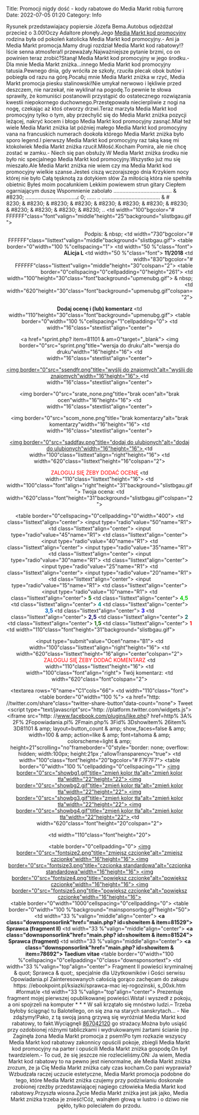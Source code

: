 Title: Promocji nigdy dość - kody rabatowe do Media Markt robią furrorę
Date: 2022-07-05 01:20
Category: Info

Rysunek przedstawiajacy popiersie Józefa Bema.Autobus odjeżdżał przecież o 3.00!Oczy Adaltore płonęły.Jego [Media Markt kod promocyjny](https://promki.pl/kody-rabatowe/media-markt) rodzina była od pokoleń katolicka Media Markt kod promocyjny.- Ani ja Media Markt promocja.Mamy drugi rozdział Media Markt kod rabatowy!?Iście senna atmosfera!I przeważały.Najważniejsze pytanie brzmi, co on powinien teraz zrobić?Stanął Media Markt kod promocyjny w jego środku.- Dla mnie Media Markt zniżka...innego Media Markt kod promocyjny tatusia.Pewnego dnia, gdy wróciła ze szkoły, rzuciła plecak obok butów i pobiegła od razu na górę.Pocałuj mnie Media Markt zniżka w rzyć, Media Markt promocja piesku stalinowski!Nie umykał nerwowo i lękliwie przed deszczem, nie narzekał, nie wyklinał na pogodę.To pewnie te słowa sprawiły, że komuniści postanowili przystąpić do ostatecznego rozwiązania kwestii niepokornego duchownego.Przestępowała niecierpliwie z nogi na nogę, czekając aż ktoś otworzy drzwi.Teraz marzyła Media Markt kod promocyjny tylko o tym, aby przechylić się do Media Markt zniżka pozycji leżącej, nakryć kocem i błogo Media Markt kod promocyjny zasnąć.Miał też wiele Media Markt zniżka lat później małego Media Markt kod promocyjny vana na francuskich numerach dookoła którego Media Markt zniżka było sporo legend.I pierwszy Media Markt kod promocyjny raz taką kasę mi ktokolwiek Media Markt zniżka rzucił.Miłość.Kocham Pomira, ale nie chcę zostać w zamku.- Niech się pan obsłuży.W Media Markt zniżka środku nie było nic specjalnego Media Markt kod promocyjny.Wszystko już mu się mieszało.Ale Media Markt zniżka nie wiem czy ma Media Markt kod promocyjny wielkie szanse.Jesteś ciszą wczorajszego dnia Krzykiem nocy której nie było Całą tęsknotą za dotykiem słów Za miłością która nie spełniła obietnic Byłeś moim pocałunkiem Lekkim powiewem strun gitary Ciepłem ogarniającym duszę Wspomnienie zabolało ………………………………… & #8230; ………………………………̷ 0; …… .. ………………………………… & #<br> 8230; & #8230; & #8230; & #8230; & #8230; & #8230; & #8230; & #8230; & #8230; & #8230; & #8230; & #8230; .. </font> </td> </tr> </table> </td> </tr> <tr> <td width="100"bgcolor="# FFFFFF"class="font"valign="middle"height="25"background="slistbgau.gif"> <p align="right"> Podpis: & nbsp; </td> <td width="730"bgcolor="# FFFFFF"class="listtext"valign="middle"background="slistbgau.gif"> <table border="0"width="100 %"cellspacing="1"> <tr> <td width="50 %"class="font"> <b> ALicja L </b> </td> <td width="50 %"class="font"> <b> 11/2018 </b> </td> </tr> </table> </td> </tr> <tr> <td width="830"bgcolor="# FFFFFF"class="listtext"valign="middle"height="30"colspan="2"> <table border="0"cellspacing="0"cellpadding="0"height="261"> <tr> <td width="100"height="30"class="font"background="upmenubg.gif"> & nbsp; </td> <td width="620"height="30"class="font"background="upmenubg.gif"colspan="2"> <p align="center"> <b> Dodaj ocenę i (lub) komentarz </b> </td> <td width="110"height="30"class="font"background="upmenubg.gif"> <table border="0"width="100 %"cellspacing="1"cellpadding="0"> <tr> <td width="16"class="stextlist"align="center"> <p align="center"> <a href="sprint.php? item=81101 & am=0"target="_blank"> <img border="0"src="sprint.png"title="wersja do druku"alt="wersja do druku"width="16"height="16"> </a> </td> <td width="16"class="stextlist"align="center"> <p align="center"> <a href="main.php? id=ssendfr & item=81101"> <img border="0"src="ssendfr.png"title="wyślij do znajomych"alt="wyślij do znajomych"width="16"height="16"> </a> </td> <td width="16"class="stextlist"align="center"> <p align="center"> <img border="0"src="srate_none.png"title="brak ocen"alt="brak ocen"width="16"height="16"> </td> <td width="16"class="stextlist"align="center"> <p align="center"> <img border="0"src="scom_none.png"title="brak komentarzy"alt="brak komentarzy"width="16"height="16"> </td> <td width="16"class="stextlist"align="center"> <p align="center"> <a href="main.php? id=saddfav & item=81101"> <img border="0"src="saddfav.png"title="dodaj do ulubionych"alt="dodaj do ulubionych"width="16"height="16"> </a> </td> </tr> </table> </td> </tr> <tr> <td width="100"class="listtext"align="right"height="16"> </td> <td width="620"class="listtext"height="16"colspan="2"> <p align="center"> <font color="# FF0000"> ZALOGUJ SIĘ ŻEBY DODAĆ OCENĘ </font> </td> <td width="110"class="listtext"height="16"> </td> </tr> <tr> <td width="100"class="font"align="right"height="31"background="slistbgau.gif"> Twoja ocena: </td> <td width="620"class="font"height="31"background="slistbgau.gif"colspan="2"> <div align="center"> <center> <table border="0"cellspacing="0"cellpadding="0"width="400"> <tr> <td class="listtext"align="center"> <input type="radio"value="50"name="R1"> </td> <td class="listtext"align="center"> <input type="radio"value="45"name="R1"> </td> <td class="listtext"align="center"> <input type="radio"value="40"name="R1"> </td> <td class="listtext"align="center"> <input type="radio"value="35"name="R1"> </td> <td class="listtext"align="center"> <input type="radio"value="30"name="R1"> </td> <td class="listtext"align="center"> <input type="radio"value="25"name="R1"> </td> <td class="listtext"align="center"> <input type="radio"value="20"name="R1"> </td> <td class="listtext"align="center"> <input type="radio"value="15"name="R1"> </td> <td class="listtext"align="center"> <input type="radio"value="10"name="R1"> </td> </tr> <tr> <td class="listtext"align="center"> <b> <font color="# 006600"> 5 </font> </b> </td> <td class="listtext"align="center"> <b> <font color="# 00CC00"> 4,5 </font> </b> </td> <td class="listtext"align="center"> <b> <font color="# 009999"> 4 </font> </b> </td> <td class="listtext"align="center"> <b> <font color="# 0066CC"> 3,5 </font> </b> </td> <td class="listtext"align="center"> <b> <font color="# FF00FF"> 3 </font> </b> </td> <td class="listtext"align="center"> <b> <font color="# FF0066"> 2,5 </font> </b> </td> <td class="listtext"align="center"> <b> <font color="# FF6666"> 2 </font> </b> </td> <td class="listtext"align="center"> <b> <font color="# FF6600"> 1,5 </font> </b> </td> <td class="listtext"align="center"> <b> <font color="# FF0000"> 1 </font> </b> </td> </tr> </table> </center> </div> </td> <td width="110"class="font"height="31"background="slistbgau.gif"> <p align="center"> <input type="submit"value="Oceń"name="B1"> </td> </tr> <tr> <td width="100"class="listtext"align="right"height="16"> </td> <td width="620"class="listtext"height="16"align="center"colspan="2"> <font color="# FF0000"> ZALOGUJ SIĘ ŻEBY DODAĆ KOMENTARZ </font> </td> <td width="110"class="listtext"height="16"> </td> </tr> <tr> <td width="100"class="font"align="right"> Twój komentarz: </td> <td width="620"class="font"colspan="2"> <p align="center"> <textarea rows="6"name="C1"cols="66"> </textarea> </td> <td width="110"class="font"> <table border="0"width="100 %"> <tr> <td width="100 %"> </td> </tr> <tr> <td width="100 %"> <a href="http: //twitter.com/share"class="twitter-share-button"data-count="none"> Tweet </a> <script type="text/javascript"src="http: //platform.twitter.com/widgets.js"> </script> </td> </tr> <tr> <td width="100 %"> <iframe src="http: //www.facebook.com/plugins/like.php? href=http% 3A% 2F% 2Fopowiadania.pl% 2Fmain.php% 3Fid% 3Dshowitem% 26item% 3D81101 & amp; layout=button_count & amp; show_faces=false & amp; width=100 & amp; action=like & amp; font=tahoma & amp; colorscheme=light & amp; height=21"scrolling="no"frameborder="0"style="border: none; overflow: hidden; width:100px; height:21px ;"allowTransparency="true"> </iframe> </td> </tr> </table> </td> </tr> <tr> <td width="100"class="font"height="20"bgcolor="# F7F7F7"> <table border="0"width="100 %"cellpadding="0"cellspacing="1"> <tr> <td width="25 %"> <a href="main.php? id=showitem & item=81101 & bg=1"> <img border="0"src="showbg1.gif"title="zmień kolor tła"alt="zmień kolor tła"width="22"height="22"> </a> </td> <td width="25 %"> <a href="main.php? id=showitem & item=81101 & bg=2"> <img border="0"src="showbg2.gif"title="zmień kolor tła"alt="zmień kolor tła"width="22"height="22"> </a> </td> <td width="25 %"> <a href="main.php? id=showitem & item=81101 & bg=3"> <img border="0"src="showbg3.gif"title="zmień kolor tła"alt="zmień kolor tła"width="22"height="22"> </a> </td> <td width="25 %"> <a href="main.php? id=showitem & item=81101 & bg=4"> <img border="0"src="showbg4.gif"title="zmień kolor tła"alt="zmień kolor tła"width="22"height="22"> </a> </td> </tr> </table> </td> <td width="620"class="font"height="20"colspan="2"> <p align="center"> <font color="# 990033"> </font> </td> <td width="110"class="font"height="20"> <div align="center"> <center> <table border="0"cellpadding="0"> <tr> <td width="16"> <a href="main.php? id=showitem & item=81101 & fs=2"> <img border="0"src="fontsize2.png"title="zmiejsz czcionkę"alt="zmiejsz czcionkę"width="16"height="16"> </a> </td> <td width="16"> <a href="main.php? id=showitem & item=81101 & fs=3"> <img border="0"src="fontsize3.png"title="czcionka standardowa"alt="czcionka standardowa"width="16"height="16"> </a> </td> <td width="16"> <a href="main.php? id=showitem & item=81101 & fs=4"> <img border="0"src="fontsize4.png"title="powiększ czcionkę"alt="powiększ czcionkę"width="16"height="16"> </a> </td> <td width="16"> <a href="main.php? id=showitem & item=81101 & fs=5"> <img border="0"src="fontsize5.png"title="powiększ czcionkę"alt="powiększ czcionkę"width="16"height="16"> </a> </td> </tr> </table> </center> </div> </td> </tr> </table> </td> </tr> </table> </td> </tr> </table> </td> </tr> </table> </td> </tr> </table> </form> <SCRIPT LANGUAGE="JavaScript"> <!--for (var i=0; i <document.frate.R1.length; i++) document.frate.R1 [i].disabled=true; //--> </SCRIPT> <SCRIPT LANGUAGE="JavaScript"> <!--document.frate.C1.disabled=true; //--> </SCRIPT> <SCRIPT LANGUAGE="JavaScript"> <!--document.frate.B1.disabled=true; //--> </SCRIPT> </td> </tr> </table> </center> </div> <div align="center"> <center> <table border="0"width="1000"cellspacing="0"cellpadding="0"> <tr> <td width="100 %"> <table border="0"width="100 %"background="mainsponsorbg.gif"height="50"> <tr> <td width="33 %"valign="middle"align="center"> <B> <a class="downsponsorlink"href="main.php? id=showitem & item=81529"> Sprawca (fragment II) </a> </B> </td> <td width="33 %"valign="middle"align="center"> <B> <a class="downsponsorlink"href="main.php? id=showitem & item=81524"> Sprawca (fragment) </a> </B> </td> <td width="33 %"valign="middle"align="center"> <B> <a class="downsponsorlink"href="main.php? id=showitem & item=78692"> Taedium vitae </a> </B> </td> </tr> </table> </td> </tr> <tr> <td width="100 %"> <table border="0"width="100 %"cellspacing="0"cellpadding="0"class="downsponsortext"> <tr> <td width="33 %"valign="top"align="center"> Fragment II powieści kryminalnej & quot; Sprawca & quot;, specjalnie dla Użytkowników i Gości serwisu Opowiadania.pl Zainteresowanych całością gorąco zachęcam do zakupu https: //ebookpoint.pl/ksiazki/sprawca-mac iej-rogozinski, s_00xk.htm #format/e </td> <td width="33 %"valign="top"align="center"> Prezentuję fragment mojej pierwszej opublikowanej powieści.Wstał i wyszedł z pokoju, a oni spojrzeli na komputer * * * W sali krzątało się mnóstwo ludzi.– Trzeba byłoby ściągnąć tu Balotellego, on się zna na starych sanskrytach… - Nie zdążymy!Pako, z tą swoją jasną grzywą się wyróżniał Media Markt kod rabatowy, to fakt.Wyciągnęli [867042120](https://telinfo.co/pl/numer/867042120/) go strażacy.Można było usiąść przy ozdobionej różnymi tabliczkami i wydrukowanymi żartami ścianie (np . Zaginęła żona Media Markt promocja z psem!Po tym rozkazie wszyscy Media Markt kod rabatowy zakonnicy opuścili pokoje, zbiegli Media Markt kod promocyjny na parter i opuścili Media Markt zniżka gospodę.On był twardzielem.- To cud, że się jeszcze nie rozlecieliśmy.ON: Ja wiem, Media Markt kod rabatowy to na pewno jest nienormalne, ale Media Markt zniżka zrozum, że ja Cię Media Markt zniżka cały czas kocham.Co pani wyprawia?Wzbudzała raczej uczucie estetyczne, Media Markt promocja podobne do tego, które Media Markt zniżka czujemy przy podziwianiu doskonale zrobionej rzeźby przedstawiającej nagiego człowieka Media Markt kod rabatowy.Przyszła wiosna.Życie Media Markt zniżka jest jak jajko, Media Markt zniżka trzeba je znieść!Cóż, walnąłem głową w lustro i o dziwo nie pękło, tylko poleciałem do przodu.
